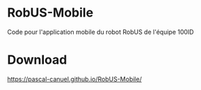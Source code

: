 # RobUS-Mobile
Code pour l'application mobile du robot RobUS de l'équipe 100ID 
# Download
https://pascal-canuel.github.io/RobUS-Mobile/
